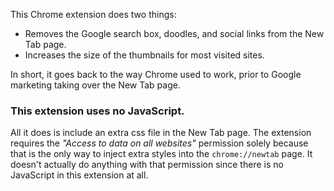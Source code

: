 This Chrome extension does two things:

 * Removes the Google search box, doodles, and social links from the New Tab page.
 * Increases the size of the thumbnails for most visited sites.
 
In short, it goes back to the way Chrome used to work, prior to Google marketing taking over the New Tab page.

### This extension uses no JavaScript.

All it does is include an extra css file in the New Tab page. The extension requires the _"Access to data on all websites"_ permission solely because that is the only way to inject extra styles into the `chrome://newtab` page. It doesn't actually do anything with that permission since there is no JavaScript in this extension at all.

